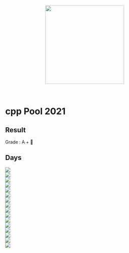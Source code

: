 <br/>
<p align="center">
<img src="https://upload.wikimedia.org/wikipedia/commons/thumb/2/2d/Epitech.png/1598px-Epitech.png" width="250">
</p>
<br/>

# cpp Pool 2021
## Result
Grade : A + 🏅
## Days

<a href="https://github.com/tocola/cppPool/tree/main/CPP_day01"><img src="https://img.shields.io/badge/Day_01-11%25-red"></a><br>
<a href="https://github.com/tocola/cppPool/tree/main/CPP_day02M"><img src="https://img.shields.io/badge/Day_02M-83.3%25-darkgreen"></a><br>
<a href="https://github.com/tocola/cppPool/tree/main/CPP_day02A"><img src="https://img.shields.io/badge/Day_02A-66.7%25-darkgreen"></a><br>
<a href="https://github.com/tocola/cppPool/tree/main/CPP_day03"><img src="https://img.shields.io/badge/Day_03-100%25-darkgreen"></a><br>
<a href="https://github.com/tocola/cppPool/tree/main/CPP_day06"><img src="https://img.shields.io/badge/Day_06-71.4%25-darkgreen"></a><br>
<a href="https://github.com/tocola/cppPool/tree/main/CPP_day07M"><img src="https://img.shields.io/badge/Day_07M-100%25-darkgreen"></a><br>
<a href="https://github.com/tocola/cppPool/tree/main/CPP_day07A"><img src="https://img.shields.io/badge/Day_07A-40%25-yellow"></a><br>
<a href="https://github.com/tocola/cppPool/tree/main/CPP_day08"><img src="https://img.shields.io/badge/Day_08-0%25-red"></a><br>
<a href="https://github.com/tocola/cppPool/tree/main/CPP_day09"><img src="https://img.shields.io/badge/Day_09-100%25-darkgreen"></a><br>
<a href="https://github.com/tocola/cppPool/tree/main/CPP_day10"><img src="https://img.shields.io/badge/Day_10-40%25-yellow"></a><br>
<a href="https://github.com/tocola/cppPool/tree/main/CPP_day13"><img src="https://img.shields.io/badge/Day_13-100%25-darkgreen"></a><br>
<a href="https://github.com/tocola/cppPool/tree/main/CPP_day14M"><img src="https://img.shields.io/badge/Day_14M-100%25-darkgreen"></a><br>
<a href="https://github.com/tocola/cppPool/tree/main/CPP_day14A"><img src="https://img.shields.io/badge/Day_14A-80%25-darkgreen"></a><br>
<a href="https://github.com/tocola/cppPool/tree/main/CPP_day15"><img src="https://img.shields.io/badge/Day_15-71.4%25-darkgreen"></a><br>
<a href="https://github.com/tocola/cppPool/tree/main/CPP_day16"><img src="https://img.shields.io/badge/Day_16-66.7%25-darkgreen"></a><br>
<a href="https://github.com/tocola/cppPool/tree/main/CPP_day17"><img src="https://img.shields.io/badge/Day_17-40%25-yellow"></a><br>

